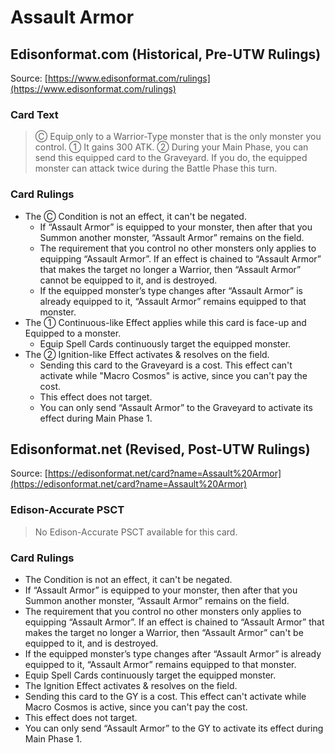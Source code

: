 # Assault Armor

## Edisonformat.com (Historical, Pre-UTW Rulings)

Source: [https://www.edisonformat.com/rulings](https://www.edisonformat.com/rulings)

### Card Text

> Ⓒ Equip only to a Warrior-Type monster that is the only monster you control. ① It gains 300 ATK. ② During your Main Phase, you can send this equipped card to the Graveyard. If you do, the equipped monster can attack twice during the Battle Phase this turn.

### Card Rulings

*   The Ⓒ Condition is not an effect, it can't be negated.
    *   If “Assault Armor” is equipped to your monster, then after that you Summon another monster, “Assault Armor” remains on the field.
    *   The requirement that you control no other monsters only applies to equipping “Assault Armor”. If an effect is chained to “Assault Armor” that makes the target no longer a Warrior, then “Assault Armor” cannot be equipped to it, and is destroyed.
    *   If the equipped monster’s type changes after “Assault Armor” is already equipped to it, “Assault Armor” remains equipped to that monster.
*   The ① Continuous-like Effect applies while this card is face-up and Equipped to a monster.
    *   Equip Spell Cards continuously target the equipped monster.
*   The ② Ignition-like Effect activates & resolves on the field.
    *   Sending this card to the Graveyard is a cost. This effect can't activate while "Macro Cosmos" is active, since you can't pay the cost.
    *   This effect does not target.
    *   You can only send “Assault Armor” to the Graveyard to activate its effect during Main Phase 1.

## Edisonformat.net (Revised, Post-UTW Rulings)

Source: [https://edisonformat.net/card?name=Assault%20Armor](https://edisonformat.net/card?name=Assault%20Armor)

### Edison-Accurate PSCT

> No Edison-Accurate PSCT available for this card.

### Card Rulings

*   The Condition is not an effect, it can't be negated.
*   If “Assault Armor” is equipped to your monster, then after that you Summon another monster, “Assault Armor” remains on the field.
*   The requirement that you control no other monsters only applies to equipping “Assault Armor”. If an effect is chained to “Assault Armor” that makes the target no longer a Warrior, then “Assault Armor” can't be equipped to it, and is destroyed.
*   If the equipped monster’s type changes after “Assault Armor” is already equipped to it, “Assault Armor” remains equipped to that monster.
*   Equip Spell Cards continuously target the equipped monster.
*   The Ignition Effect activates & resolves on the field.
*   Sending this card to the GY is a cost. This effect can't activate while Macro Cosmos is active, since you can't pay the cost.
*   This effect does not target.
*   You can only send “Assault Armor” to the GY to activate its effect during Main Phase 1.
            